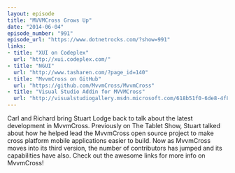 ```yaml
---
layout: episode
title: "MVVMCross Grows Up"
date: "2014-06-04"
episode_number: "991"
episode_url: "https://www.dotnetrocks.com/?show=991"
links:
- title: "XUI on Codeplex"
  url: "http://xui.codeplex.com/"
- title: "NGUI"
  url: "http://www.tasharen.com/?page_id=140"
- title: "MvvmCross on GitHub"
  url: "https://github.com/MvvmCross/MvvmCross"
- title: "Visual Studio Addin for MVVMCross"
  url: "http://visualstudiogallery.msdn.microsoft.com/618b51f0-6de8-4f85-95ce-a50c658c7767"
---
```


Carl and Richard bring Stuart Lodge back to talk about the latest development in MvvmCross. Previously on The Tablet Show, Stuart talked about how he helped lead the MvvmCross open source project to make cross platform mobile applications easier to build. Now as MvvmCross moves into its third version, the number of contributors has jumped and its capabilities have also. Check out the awesome links for more info on MvvmCross!
